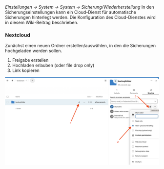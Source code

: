 _Einstellungen -> System -> System -> Sicherung/Wiederherstellung_
In den Sicherungseinstellungen kann ein Cloud-Dienst für automatische Sicherungen hinterlegt werden. Die Konfiguration des Cloud-Dienstes wird in diesem Wiki-Beitrag beschrieben.

### Nextcloud
Zunächst einen neuen Ordner erstellen/auswählen, in den die Sicherungen hochgeladen werden sollen.
1. Freigabe erstellen
2. Hochladen erlauben (oder file drop only)
3. Link kopieren

<img src="Nextcloud.png" width="900">
